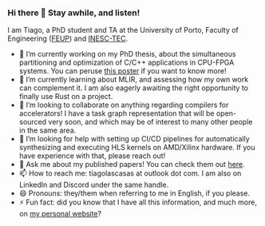 ### Hi there 👋 Stay awhile, and listen!

I am Tiago, a PhD student and TA at the University of Porto, Faculty of Engineering ([FEUP](https://sigarra.up.pt/feup/en/web_page.Inicial)) and [INESC-TEC](https://www.inesctec.pt/en).

- 🔭 I’m currently working on my PhD thesis, about the simultaneous partitioning and optimization of C/C++ applications in CPU-FPGA systems. You can peruse [this poster](https://tiagolascasas.github.io/tiagolascasas/pdf/PACT_2023_Poster.pdf) if you want to know more!
- 🌱 I’m currently learning about MLIR, and assessing how my own work can complement it. I am also eagerly awaiting the right opportunity to finally use Rust on a project.
- 👯 I’m looking to collaborate on anything regarding compilers for accelerators! I have a task graph representation that will be open-sourced very soon, and which may be of interest to many other people in the same area.
- 🤔 I’m looking for help with setting up CI/CD pipelines for automatically synthesizing and executing HLS kernels on AMD/Xilinx hardware. If you have experience with that, please reach out!
- 💬 Ask me about my published papers! You can check them out [here](https://scholar.google.com/citations?user=jh9yL_YAAAAJ&hl=en).
- 📫 How to reach me: tiagolascasas at outlook dot com. I am also on LinkedIn and Discord under the same handle.
- 😄 Pronouns: they/them when referring to me in English, if you please.
- ⚡ Fun fact: did you know that I have all this information, and much more, on [my personal website](https://tiagolascasas.github.io/tiagolascasas)?
